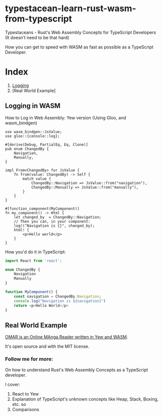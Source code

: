 # typestacean-learn-rust-wasm-from-typescript
Typestaceans - Rust's Web Assembly Concepts for TypeScript Developers (It doesn't need to be that hard)

How you can get to speed with WASM as fast as possible as a TypeScript Developer.

# Index
1. [Logging](#logging)
2. [Real World Example]

## <a name="logging"> Logging in WASM
How to Log in Web Assembly:
Yew version (Using Gloo, and wasm_bindgen)
```
use wasm_bindgen::JsValue;
use gloo::{console::log};

#[derive(Debug, PartialEq, Eq, Clone)]
pub enum ChangedBy {
    Navigation,
    Manually,
}

impl From<ChangedBy> for JsValue {
    fn from(value: ChangedBy) -> Self {
        match value {
            ChangedBy::Navigation => JsValue::from("navigation"),
            ChangedBy::Manually => JsValue::from("manually"),
        }
    }
}

#[function_component(MyComponent)]
fn my_component() -> Html {
    let changed_by  = ChangedBy::Navigation;
    // Then you can, in your component:
    log!("Navigation is {}", changed_by);
    html! {
        <p>Hello world</p>
    }
}
```

How you'd do it in TypeScript:
```ts
import React from 'react';

enum ChangedBy {
    Navigation
    Manually
}

function MyComponent() {
    const navigation = ChangedBy.Navigation;
    console.log("Navigation is ${navigation}")
    return <p>Hello World</p>
}
```


## Real World Example
[OMAR is an Online MAnga Reader written in Yew and WASM](https://github.com/superjose/omar-online-manga-reader). 

It's open source and with the MIT license.


### Follow me for more:
On how to understand Rust's Web Assembly Concepts as a TypeScript developer. 

I cover:
1. React to Yew
2. Explanation of TypeScript's unknown concepts like Heap, Stack, Boxing, etc. so 
3. Comparisons